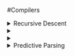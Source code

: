 #Compilers

<details><summary>Recursive Descent</summary>
Easiest type of parsing.  Takes almost any context free grammar (left recursive and something else don't work without some kind of modification).

Example Grammar

	E -> T | T + E
	T -> int | int * T | (E)
	
Example Functions

	bool Term(Token tok) { return *next++ == tok; }
	
	bool E() { 
		Token *save = next;
		
	
	bool E_1() { return T(); }
	bool E_2() { return T() && term('+') && E(); }
	
	bool T_1() { return term(INT); }
	bool T_2() { return term(INT) && term('*') && T(); }
	bool T_3() { return term('(') && E() && term(')'); }
	
	
	 

</details>

<details><summary></summary>

</details>

<details><summary></summary>

</details>

<details><summary>Predictive Parsing</summary>
"predicts" but doesn't actually.  just means it always takes the correct production.  never looks at any incorrect productions.  Can do this by taking fewer grammars than recursive descent.

only accept ll(k) grammars.  left to right scan.  looks at the next k tokens.  then it can choose what production based on those k tokens it look at next.  in theory, k can be whatever arbitrary constant.  In reality, it's always 1.  Well, if it only look at the single next token, then how is that any different from recursive descent?

oh, you have first and follow sets because everything is LL(1).  An LL(k) grammar would have a first(k) set and a follow set.  But since we're only bothering with LL(1), it's just first and follow.

left factor the T and E grammar.  T has 2 things that begin with int.  If you only look at the first token, and it's an int, you couldn't choose between those 2 productions.  So you have to left factor.  Left factoring means you make it so that each production for a non-terminal has a unique token or something.

Also how does it work for E?  They both start with T, but on top of that, they're non-terminal, so how can you even say that you can predict if you still have to call all of that stuff?

Although it might work for LL(k), we can always convert to LL(1), so why not do that.
</details>